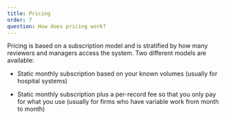 ```yaml
---
title: Pricing
order: 7
question: How does pricing work?
---
```

Pricing is based on a subscription model and is stratified by how many
reviewers and managers access the system. Two different models are available:

- Static monthly subscription based on your known volumes (usually for hospital systems)

- Static monthly subscription plus a per-record fee so that you only pay for what you use (usually for firms who have variable work from month to month)
